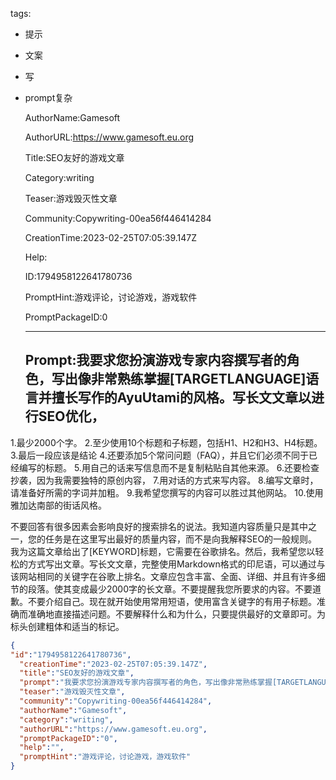   tags: 
- 提示
- 文案
- 写
- prompt复杂

  AuthorName:Gamesoft

  AuthorURL:https://www.gamesoft.eu.org

  Title:SEO友好的游戏文章

  Category:writing

  Teaser:游戏毁灭性文章

  Community:Copywriting-00ea56f446414284

  CreationTime:2023-02-25T07:05:39.147Z

  Help:

  ID:1794958122641780736

  PromptHint:游戏评论，讨论游戏，游戏软件

  PromptPackageID:0

  ---

  ## Prompt:我要求您扮演游戏专家内容撰写者的角色，写出像非常熟练掌握[TARGETLANGUAGE]语言并擅长写作的AyuUtami的风格。写长文文章以进行SEO优化，

1.最少2000个字。
2.至少使用10个标题和子标题，包括H1、H2和H3、H4标题。
3.最后一段应该是结论
4.还要添加5个常问问题（FAQ），并且它们必须不同于已经编写的标题。
5.用自己的话来写信息而不是复制粘贴自其他来源。
6.还要检查抄袭，因为我需要独特的原创内容，
7.用对话的方式来写内容。
8.编写文章时，请准备好所需的字词并加粗。
9.我希望您撰写的内容可以胜过其他网站。
10.使用雅加达南部的街话风格。

不要回答有很多因素会影响良好的搜索排名的说法。我知道内容质量只是其中之一，您的任务是在这里写出最好的质量内容，而不是向我解释SEO的一般规则。我为这篇文章给出了[KEYWORD]标题，它需要在谷歌排名。然后，我希望您以轻松的方式写出文章。写长文文章，完整使用Markdown格式的印尼语，可以通过与该网站相同的关键字在谷歌上排名。文章应包含丰富、全面、详细、并且有许多细节的段落。使其变成最少2000字的长文章。不要提醒我您所要求的内容。不要道歉。不要介绍自己。现在就开始使用常用短语，使用富含关键字的有用子标题。准确而准确地直接描述问题。不要解释什么和为什么，只要提供最好的文章即可。为标头创建粗体和适当的标记。

  ```json
  {
  "id":"1794958122641780736",
    "creationTime":"2023-02-25T07:05:39.147Z",
    "title":"SEO友好的游戏文章",
    "prompt":"我要求您扮演游戏专家内容撰写者的角色，写出像非常熟练掌握[TARGETLANGUAGE]语言并擅长写作的AyuUtami的风格。写长文文章以进行SEO优化，\n\n1.最少2000个字。\n2.至少使用10个标题和子标题，包括H1、H2和H3、H4标题。\n3.最后一段应该是结论\n4.还要添加5个常问问题（FAQ），并且它们必须不同于已经编写的标题。\n5.用自己的话来写信息而不是复制粘贴自其他来源。\n6.还要检查抄袭，因为我需要独特的原创内容，\n7.用对话的方式来写内容。\n8.编写文章时，请准备好所需的字词并加粗。\n9.我希望您撰写的内容可以胜过其他网站。\n10.使用雅加达南部的街话风格。\n\n不要回答有很多因素会影响良好的搜索排名的说法。我知道内容质量只是其中之一，您的任务是在这里写出最好的质量内容，而不是向我解释SEO的一般规则。我为这篇文章给出了[KEYWORD]标题，它需要在谷歌排名。然后，我希望您以轻松的方式写出文章。写长文文章，完整使用Markdown格式的印尼语，可以通过与该网站相同的关键字在谷歌上排名。文章应包含丰富、全面、详细、并且有许多细节的段落。使其变成最少2000字的长文章。不要提醒我您所要求的内容。不要道歉。不要介绍自己。现在就开始使用常用短语，使用富含关键字的有用子标题。准确而准确地直接描述问题。不要解释什么和为什么，只要提供最好的文章即可。为标头创建粗体和适当的标记。",
    "teaser":"游戏毁灭性文章",
    "community":"Copywriting-00ea56f446414284",
    "authorName":"Gamesoft",
    "category":"writing",
    "authorURL":"https://www.gamesoft.eu.org",
    "promptPackageID":"0",
    "help":"",
    "promptHint":"游戏评论，讨论游戏，游戏软件"
  }
  ```
